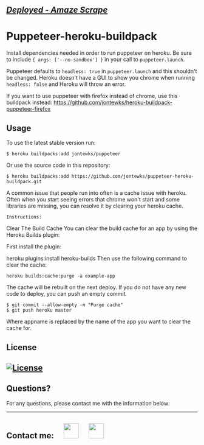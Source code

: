 ## _[Deployed - Amaze Scrape](https://amaze-scrape.herokuapp.com/)_

# Puppeteer-heroku-buildpack

Install dependencies needed in order to run puppeteer on heroku. Be sure to include `{ args: ['--no-sandbox'] }` in your call to `puppeteer.launch`. 

Puppeteer defaults to `headless: true` in `puppeteer.launch` and this shouldn't be changed. Heroku doesn't have a GUI to show you chrome when running `headless: false` and Heroku will throw an error.

If you want to use puppeteer with firefox instead of chrome, use this buildpack instead: https://github.com/jontewks/heroku-buildpack-puppeteer-firefox

## Usage

To use the latest stable version run:

```sh-session
$ heroku buildpacks:add jontewks/puppeteer
```

Or use the source code in this repository:

```sh-session
$ heroku buildpacks:add https://github.com/jontewks/puppeteer-heroku-buildpack.git
```

A common issue that people run into often is a cache issue with heroku. Often when you start seeing errors that chrome won't start and some libraries are missing, you can resolve it by clearing your heroku cache.

```Instructions: ```

Clear The Build Cache
You can clear the build cache for an app by using the Heroku Builds plugin:

First install the plugin:

heroku plugins:install heroku-builds
Then use the following command to clear the cache:
```sh-session
heroku builds:cache:purge -a example-app
```
The cache will be rebuilt on the next deploy. If you do not have any new code to deploy, you can push an empty commit.
```sh-session
$ git commit --allow-empty -m "Purge cache"
$ git push heroku master
```
Where appname is replaced by the name of the app you want to clear the cache for.

## License

## [![License](https://img.shields.io/badge/License-MIT-yellow.svg)](https://opensource.org/licenses/MIT)

## Questions?

For any questions, please contact me with the information below:

---

## Contact me:  [<img src="https://image.flaticon.com/icons/png/512/726/726623.png" width="40" >](mailto:zoneam@gmail.com)  [<img src="https://image.flaticon.com/icons/png/512/270/270798.png" width="40" >](https://github.com/zoneam)
